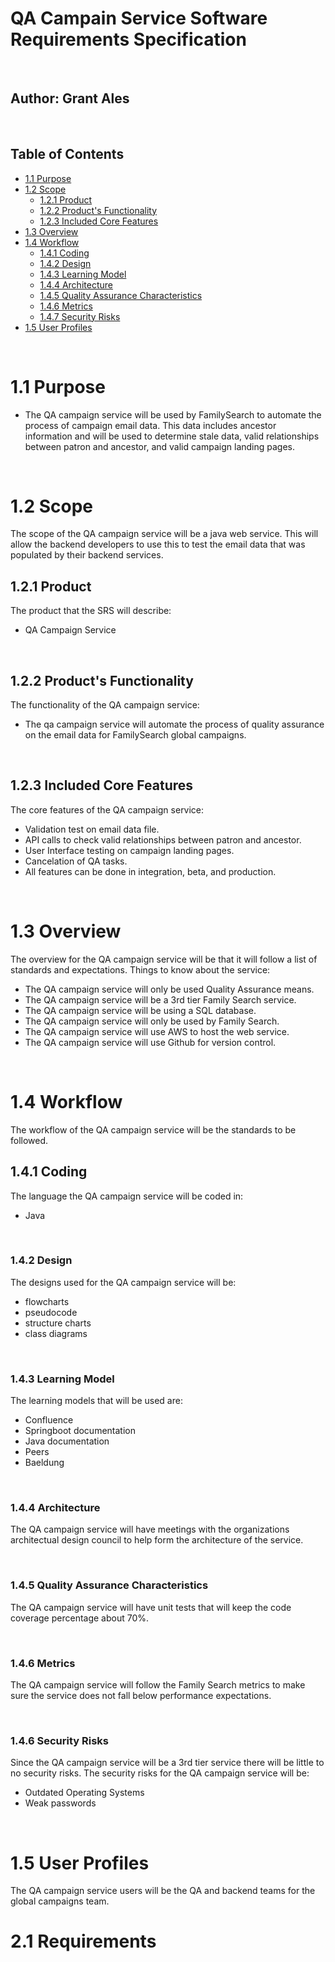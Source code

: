 # QA Campain Service Software Requirements Specification

<br>

## **Author: Grant Ales**

<br>

## **Table of Contents**
* [1.1 Purpose](#1.1-purpose)
* [1.2 Scope](#1.2-scope)
    * [1.2.1 Product](#1.2.1-product)
    * [1.2.2 Product's Functionality](#1.2.2-Product's-Functionality)
    * [1.2.3 Included Core Features](#1.2.3-core-features) 
* [1.3 Overview](#1.3-overview) 
* [1.4 Workflow](#1.4-workflow) 
    * [1.4.1 Coding](#1.4.1-coding) 
    * [1.4.2 Design](#1.4.2-design) 
    * [1.4.3 Learning Model](#1.4.3-learning-model) 
    * [1.4.4 Architecture](#1.4.4-architecture)
    * [1.4.5 Quality Assurance Characteristics](#1.4.5-quality-assurance-characteristics) 
    * [1.4.6 Metrics](#1.4.6-metrics) 
    * [1.4.7 Security Risks](#1.4.7-security-risks) 
* [1.5 User Profiles](#1.5-user-profiles) 

<br>

# 1.1 Purpose <a name="1.1-purpose"/>
- The QA campaign service will be used by FamilySearch to automate the process of campaign email data. This data includes ancestor information and will be used to determine stale data, valid relationships between patron and ancestor, and valid campaign landing pages.

<br>

# 1.2 Scope <a name="1.2-scope"/>
The scope of the QA campaign service will be a java web service. This will allow the backend developers to use this to test the email data that was populated by their backend services.

## 1.2.1 Product<a name="1.2.1-product" />
The product that the SRS will describe:

- QA Campaign Service

<br>

## 1.2.2 Product's Functionality<a name="1.2.2-Product's-Functionality" />
The functionality of the QA campaign service:

- The qa campaign service will automate the process of quality assurance on the email data for FamilySearch global campaigns.

<br>

## 1.2.3 Included Core Features <a name="1.2.3-core-features" />
The core features of the QA campaign service:

- Validation test on email data file.
- API calls to check valid relationships between patron and ancestor.
- User Interface testing on campaign landing pages.
- Cancelation of QA tasks.
- All features can be done in integration, beta, and production.

<br>

# 1.3 Overview <a name="1.3-overview" />
The overview for the QA campaign service will be that it will follow a list of standards and expectations. Things to know about the service:
- The QA campaign service will only be used Quality Assurance means.
- The QA campaign service will be a 3rd tier Family Search service.
- The QA campaign service will be using a SQL database.
- The QA campaign service will only be used by Family Search.
- The QA campaign service will use AWS to host the web service.
- The QA campaign service will use Github for version control.

<br>

# 1.4 Workflow <a name="1.4-workflow"/>
The workflow of the QA campaign service will be the standards to be followed.

## 1.4.1 Coding <a name="1.4.1-coding" />
The language the QA campaign service will be coded in:

- Java

<br>

### 1.4.2 Design <a name="1.4.2-design" />
The designs used for the QA campaign service will be:
- flowcharts
- pseudocode
- structure charts
- class diagrams

<br>

### 1.4.3 Learning Model <a name="1.4.3-learning-model" />
The learning models that will be used are:
- Confluence
- Springboot documentation
- Java documentation
- Peers
- Baeldung

<br>

### 1.4.4 Architecture <a name="1.4.4-architecture" />
The QA campaign service will have meetings with the organizations architectual design council to help form the architecture of the service. 

<br>


### 1.4.5 Quality Assurance Characteristics <a name="1.4.5-quality-assurance-characteristics" />
The QA campaign service will have unit tests that will keep the code coverage percentage about 70%.

<br>

### 1.4.6 Metrics <a name="1.4.6-metrics" />
The QA campaign service will follow the Family Search metrics to make sure the service does
not fall below performance expectations.

<br>

### 1.4.6 Security Risks <a name="1.4.7-security-risks" />
Since the QA campaign service will be a 3rd tier service there will be little to no security risks. The security risks for the QA campaign service will be:
- Outdated Operating Systems
- Weak passwords

<br>

# 1.5 User Profiles <a name="1.5-user-profiles"/>
The QA campaign service users will be the QA and backend teams for the global campaigns team.


# 2.1 Requirements <a name="2.1-requirements" />